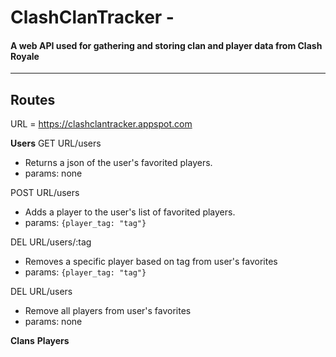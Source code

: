 # ClashClanTracker - 
#### A web API used for gathering and storing clan and player data from Clash Royale
<hr>

## Routes
URL = https://clashclantracker.appspot.com

__Users__
GET             URL/users
* Returns a json of the user's favorited players.
* params: none

POST            URL/users
* Adds a player to the user's list of favorited players.
* params: ```{player_tag: "tag"}```

DEL             URL/users/:tag
* Removes a specific player based on tag from user's favorites
* params: ```{player_tag: "tag"}```

DEL             URL/users
* Remove all players from user's favorites
* params: none


__Clans__
__Players__
